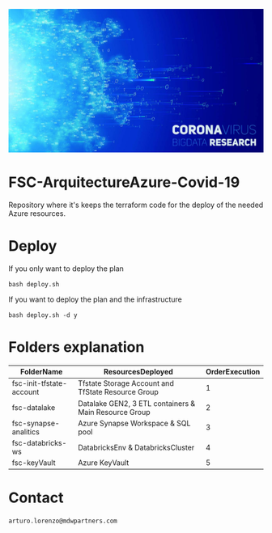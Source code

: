 ![alt text](docs/img.jpg)

# FSC-ArquitectureAzure-Covid-19
Repository where it's keeps the terraform code for the deploy of the needed Azure resources.

# Deploy

If you only want to deploy the plan 

````
bash deploy.sh
````

If you want to deploy the plan and the infrastructure
````
bash deploy.sh -d y
````

# Folders explanation

|FolderName|ResourcesDeployed|OrderExecution|
|----------|-----------------|--------------|
|fsc-init-tfstate-account|Tfstate Storage Account and TfState Resource Group|1|
|fsc-datalake|Datalake GEN2, 3 ETL containers & Main Resource Group|2|
|fsc-synapse-analitics|Azure Synapse Workspace & SQL pool|3|
|fsc-databricks-ws|DatabricksEnv & DatabricksCluster|4|
|fsc-keyVault|Azure KeyVault|5|



# Contact

```arturo.lorenzo@mdwpartners.com```
